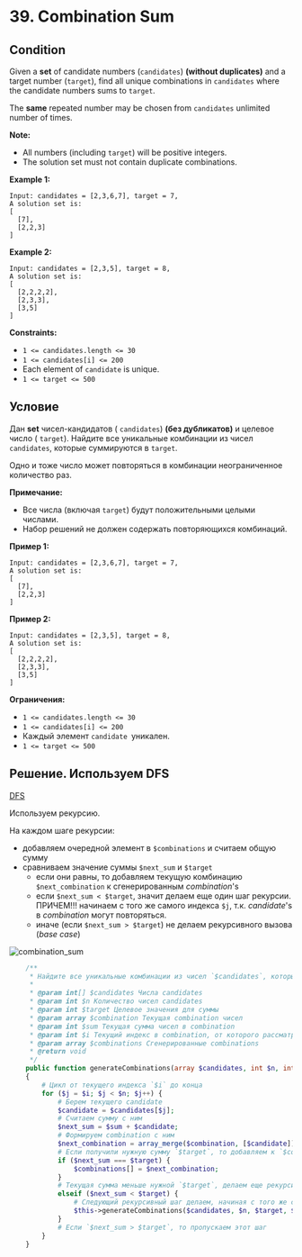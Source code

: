 # 39. Combination Sum

## Condition

Given a **set** of candidate numbers (`candidates`) **(without duplicates)** and a target number (`target`), find all unique combinations in `candidates` where the candidate numbers sums to `target`.

The **same** repeated number may be chosen from `candidates` unlimited number of times.

**Note:**

- All numbers (including `target`) will be positive integers.
- The solution set must not contain duplicate combinations.

**Example 1:**

```
Input: candidates = [2,3,6,7], target = 7,
A solution set is:
[
  [7],
  [2,2,3]
]
```

**Example 2:**

```
Input: candidates = [2,3,5], target = 8,
A solution set is:
[
  [2,2,2,2],
  [2,3,3],
  [3,5]
]
```

 

**Constraints:**

- `1 <= candidates.length <= 30`
- `1 <= candidates[i] <= 200`
- Each element of `candidate` is unique.
- `1 <= target <= 500`

## Условие

Дан **set** чисел-кандидатов ( `candidates`) **(без дубликатов)** и целевое число ( `target`). Найдите все уникальные комбинации из чисел `candidates`, которые суммируются в `target`.

Одно и тоже число может повторяться в комбинации неограниченное количество раз.

**Примечание:**

- Все числа (включая `target`) будут положительными целыми числами.
- Набор решений не должен содержать повторяющихся комбинаций.

**Пример 1:**

```
Input: candidates = [2,3,6,7], target = 7,
A solution set is:
[
  [7],
  [2,2,3]
]
```

**Пример 2:**

```
Input: candidates = [2,3,5], target = 8,
A solution set is:
[
  [2,2,2,2],
  [2,3,3],
  [3,5]
]
```

 **Ограничения:**

- `1 <= candidates.length <= 30`
- `1 <= candidates[i] <= 200`
- Каждый элемент `candidate `уникален.
- `1 <= target <= 500`

## Решение. Используем DFS

[DFS](https://github.com/parshikovpavel/cheat-sheets/blob/master/Algorithm.md#depth-first-search)

Используем рекурсию.

На каждом шаге рекурсии:

- добавляем очередной элемент в `$combinations` и считаем общую сумму
- сравниваем значение суммы `$next_sum` и `$target`
  - если они равны, то добавляем текущую комбинацию `$next_combination` к сгенерированным *combination*'s
  - если `$next_sum < $target`, значит делаем еще один шаг рекурсии. ПРИЧЕМ!!! начинаем с того же самого индекса `$j`, т.к. *candidate*'s в *combination* могут повторяться.
  - иначе (если `$next_sum > $target`) не делаем рекурсивного вызова (*base case*)

![combination_sum](https://parshikovpavel.github.io/img/algorithmicProblems/combination_sum.jpg?1)

```php
    /**
     * Найдите все уникальные комбинации из чисел `$candidates`, которые суммируются в `$target`.
     *
     * @param int[] $candidates Числа candidates
     * @param int $n Количество чисел candidates
     * @param int $target Целевое значения для суммы
     * @param array $combination Текущая combination чисел
     * @param int $sum Текущая сумма чисел в combination
     * @param int $i Текущий индекс в combination, от которого рассматриваются элементы
     * @param array $combinations Сгенерированные combinations
     * @return void
     */
    public function generateCombinations(array $candidates, int $n, int $target, array $combination, int $sum, int $i, array &$combinations): void
    {
        # Цикл от текущего индекса `$i` до конца
        for ($j = $i; $j < $n; $j++) {
            # Берем текущего candidate
            $candidate = $candidates[$j];
            # Считаем сумму с ним
            $next_sum = $sum + $candidate;
            # Формируем combination с ним
            $next_combination = array_merge($combination, [$candidate]);
            # Если получили нужную сумму `$target`, то добавляем к `$combinations`
            if ($next_sum === $target) {
                $combinations[] = $next_combination;
            }
            # Текущая сумма меньше нужной `$target`, делаем еще рекурсивный шаг
            elseif ($next_sum < $target) {
                # Следующий рекурсивный шаг делаем, начиная с того же самого индекса `$j`, т.к. candidates могут повторяться
                $this->generateCombinations($candidates, $n, $target, $next_combination, $next_sum, $j, $combinations);
            }
            # Если `$next_sum > $target`, то пропускаем этот шаг
        }
    }
```

